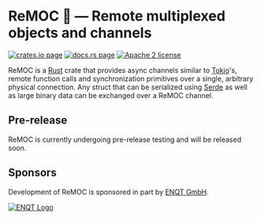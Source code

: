 # ReMOC 🦑 — Remote multiplexed objects and channels

[![crates.io page](https://img.shields.io/crates/v/remoc)](https://crates.io/crates/remoc)
[![docs.rs page](https://docs.rs/remoc/badge.svg)](https://docs.rs/remoc)
[![Apache 2 license](https://img.shields.io/crates/l/remoc)](https://raw.githubusercontent.com/ENQT-GmbH/remoc/master/LICENSE)

ReMOC is a [Rust] crate that provides async channels similar to [Tokio]'s, remote function calls and synchronization primitives over a single, arbitrary physical connection.
Any struct that can be serialized using [Serde] as well as large binary data can be exchanged over a ReMOC channel.

[Rust]: https://www.rust-lang.org/
[Tokio]: https://tokio.rs
[Serde]: https://serde.rs

## Pre-release

ReMOC is currently undergoing pre-release testing and will be released soon.

## Sponsors

Development of ReMOC is sponsored in part by [ENQT GmbH](https://enqt.de/).

[![ENQT Logo](https://enqt.de/wp-content/uploads/2017/02/ENQT-Logo_Tagline_transparent.png)](https://enqt.de/)
